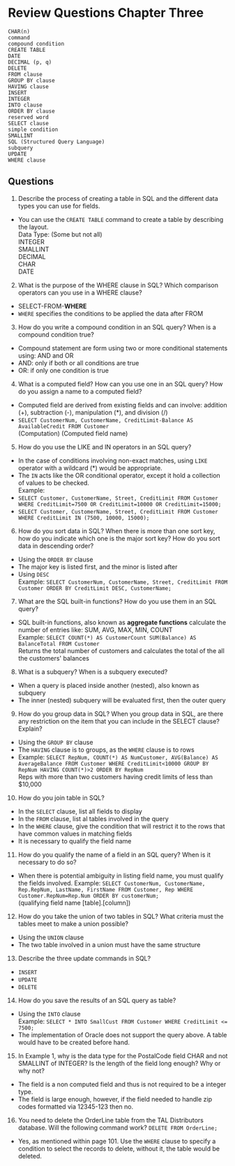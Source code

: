 # Review Questions Chapter Three
```
CHAR(n)
command
compound condition
CREATE TABLE
DATE
DECIMAL (p, q)
DELETE
FROM clause
GROUP BY clause
HAVING clause
INSERT
INTEGER
INTO clause
ORDER BY clause
reserved word
SELECT clause
simple condition
SMALLINT
SQL (Structured Query Language)
subquery
UPDATE
WHERE clause
```
## Questions
1. Describe the process of creating a table in SQL and the different data types you can use for fields.  
- You can use the `CREATE TABLE` command to create a table by describing the layout.  
Data Type: (Some but not all)  
INTEGER  
SMALLINT  
DECIMAL  
CHAR  
DATE  

2. What is the purpose of the WHERE clause in SQL? Which comparison operators can you use in a WHERE clause?  
- SELECT-FROM-**WHERE**  
- `WHERE` specifies the conditions to be applied the data after FROM  

3. How do you write a compound condition in an SQL query? When is a compound condition true?  
- Compound statement are form using two or more conditional statements using: AND and OR  
- AND: only if both or all conditions are true  
- OR: if only one condition is true  

4. What is a computed field? How can you use one in an SQL query? How do you assign a name to a computed field?
- Computed field are derived from existing fields and can involve: addition (+), subtraction (-), manipulation (\*), and division (/)  
- `SELECT CustomerNum, CustomerName, CreditLimit-Balance AS AvailableCredit FROM Customer`  
                                        (Computation)       (Computed field name)

5. How do you use the LIKE and IN operators in an SQL query?
- In the case of conditions involving non-exact matches, using `LIKE` operator with a wildcard (\*) would be appropriate.
- The `IN` acts like the OR conditional operator, except it hold a collection of values to be checked.  
Example:  
- `SELECT Customer, CustomerName, Street, CreditLimit FROM Customer WHERE CreditLimit=7500 OR CreditLimit=10000 OR CreditLimit=15000;`
- `SELECT Customer, CustomerName, Street, CreditLimit FROM Customer WHERE CreditLimit IN (7500, 10000, 15000);`

6. How do you sort data in SQL? When there is more than one sort key, how do you indicate which one is the major sort key? How do you sort data in descending order?
- Using the `ORDER BY` clause  
- The major key is listed first, and the minor is listed after  
- Using `DESC`  
Example: `SELECT CustomerNum, CustomerName, Street, CreditLimit FROM Customer ORDER BY CreditLimit DESC, CustomerName;`

7. What are the SQL built-in functions? How do you use them in an SQL query?
- SQL built-in functions, also known as **aggregate functions** calculate the number of entries like: SUM, AVG, MAX, MIN, COUNT  
Example: `SELECT COUNT(*) AS CustomerCount SUM(Balance) AS BalanceTotal FROM Customer`  
Returns the total number of customers and calculates the total of the all the customers' balances  

8. What is a subquery? When is a subquery executed?
- When a query is placed inside another (nested), also known as subquery  
- The inner (nested) subquery will be evaluated first, then the outer query  

9. How do you group data in SQL? When you group data in SQL, are there any restriction on the item that you can include in the SELECT clause? Explain?
- Using the `GROUP BY` clause
- The `HAVING` clause is to groups, as the `WHERE` clause is to rows  
- Example: `SELECT RepNum, COUNT(*) AS NumCustomer, AVG(Balance) AS AverageBalance FROM Customer WHERE CreditLimit<10000 GROUP BY RepNum HAVING COUNT(*)>2 ORDER BY RepNum`  
Reps with more than two customers having credit limits of less than $10,000

10. How do you join table in SQL?
- In the `SELECT` clause, list all fields to display
- In the `FROM` clause, list al tables involved in the query
- In the `WHERE` clause, give the condition that will restrict it to the rows that have common values in matching fields
- It is necessary to qualify the field name  

11. How do you qualify the name of a field in an SQL query? When is it necessary to do so?
- When there is potential ambiguity in listing field name, you must qualify the fields involved.
Example: `SELECT CustomerNum, CustomerName, Rep.RepNum, LastName, FirstName FROM Customer, Rep WHERE Customer.RepNum=Rep.Num ORDER BY customerNum;`  
                                                                                                       (qualifying field name [table].[column])  

12. How do you take the union of two tables in SQL? What criteria must the tables meet to make a union possible?
- Using the `UNION` clause
- The two table involved in a union must have the same structure  

13. Describe the three update commands in SQL?
- `INSERT`
- `UPDATE`
- `DELETE`

14. How do you save the results of an SQL query as table?
- Using the  `INTO` clause  
Example: `SELECT * INTO SmallCust FROM Customer WHERE CreditLimit <= 7500;`   
- The implementation of Oracle does not support the query above. A table would have to be created before hand.

15. In Example 1, why is the data type for the PostalCode field CHAR and not SMALLINT of INTEGER? Is the length of the field long enough? Why or why not?
- The field is a non computed field and thus is not required to be a integer type.
- The field is large enough, however, if the field needed to handle zip codes formatted via 12345-123 then no.

16. You need to delete the OrderLine table from the TAL Distributors database. Will the following command work?
`DELETE FROM OrderLine;`
- Yes, as mentioned within page 101. Use the `WHERE` clause to specify a condition to select the records to delete, without it, the table would be deleted.
